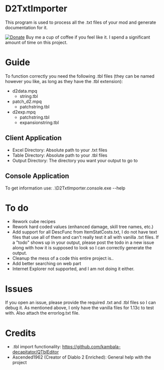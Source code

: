 # D2TxtImporter
This program is used to process all the .txt files of your mod and generate documentation for it.

[![Donate](https://img.shields.io/badge/Donate-PayPal-green.svg)](https://www.paypal.com/cgi-bin/webscr?cmd=_s-xclick&hosted_button_id=HW6L5XFFAFZ5J&source=url) Buy me a cup of coffee if you feel like it. I spend a significant amount of time on this project.

# Guide
To function correctly you need the following .tbl files (they can be named however you like, as long as they have the .tbl extension):
- d2data.mpq
  - string.tbl
- patch_d2.mpq
  - patchstring.tbl
- d2exp.mpq
  - patchstring.tbl
  - expansionstring.tbl
  
## Client Application
- Excel Directory: Absolute path to your .txt files
- Table Directory: Absolute path to your .tbl files
- Output Directory: The directory you want your output to go to

## Console Application
To get information use:
.\D2TxtImporter.console.exe --help

# To do
- Rework cube recipes
- Rework hard coded values (enhanced damage, skill tree names, etc.)
- Add support for all DescFunc from ItemStatCosts.txt, I do not have text files that use all of them and can't really test it all with vanilla .txt files. If a "todo" shows up in your output, please post the todo in a new issue along with how it is supposed to look so I can correctly generate the output.
- Cleanup the mess of a code this entire project is..
- Add better searching on web part
- Internet Explorer not supported, and I am not doing it either.

# Issues
If you open an issue, please provide the required .txt and .tbl files so I can debug it. As mentioned above, I only have the vanilla files for 1.13c to test with. Also attach the errorlog.txt file.

# Credits
- .tbl import functionality: https://github.com/kambala-decapitator/QTblEditor
- Ascended1962 (Creator of Diablo 2 Enriched): General help with the project
